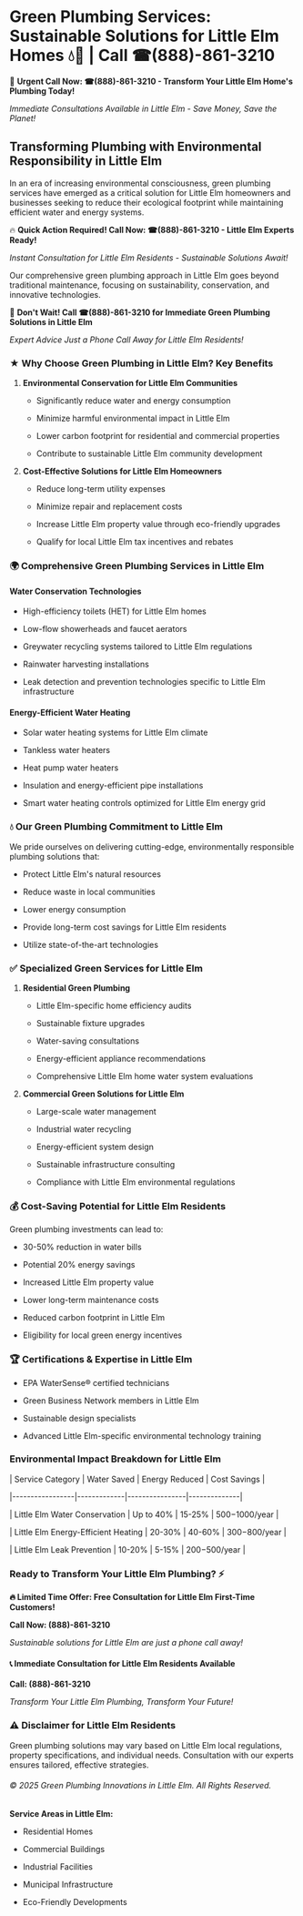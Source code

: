 # Green Plumbing Services: Sustainable Solutions for Little Elm Homes 💧🌿 | Call ☎(888)-861-3210

🚨 **Urgent Call Now: ☎(888)-861-3210 - Transform Your Little Elm Home's Plumbing Today!**
*Immediate Consultations Available in Little Elm - Save Money, Save the Planet!*

## Transforming Plumbing with Environmental Responsibility in Little Elm

In an era of increasing environmental consciousness, green plumbing services have emerged as a critical solution for Little Elm homeowners and businesses seeking to reduce their ecological footprint while maintaining efficient water and energy systems. 

🔥 **Quick Action Required! Call Now: ☎(888)-861-3210 - Little Elm Experts Ready!**
*Instant Consultation for Little Elm Residents - Sustainable Solutions Await!*

Our comprehensive green plumbing approach in Little Elm goes beyond traditional maintenance, focusing on sustainability, conservation, and innovative technologies.

🚨 **Don't Wait! Call ☎(888)-861-3210 for Immediate Green Plumbing Solutions in Little Elm**
*Expert Advice Just a Phone Call Away for Little Elm Residents!*

### ★ Why Choose Green Plumbing in Little Elm? Key Benefits

1. **Environmental Conservation for Little Elm Communities** 
   - Significantly reduce water and energy consumption
   - Minimize harmful environmental impact in Little Elm
   - Lower carbon footprint for residential and commercial properties
   - Contribute to sustainable Little Elm community development

2. **Cost-Effective Solutions for Little Elm Homeowners** 
   - Reduce long-term utility expenses
   - Minimize repair and replacement costs
   - Increase Little Elm property value through eco-friendly upgrades
   - Qualify for local Little Elm tax incentives and rebates

### 🌍 Comprehensive Green Plumbing Services in Little Elm

#### Water Conservation Technologies
- High-efficiency toilets (HET) for Little Elm homes
- Low-flow showerheads and faucet aerators
- Greywater recycling systems tailored to Little Elm regulations
- Rainwater harvesting installations
- Leak detection and prevention technologies specific to Little Elm infrastructure

#### Energy-Efficient Water Heating
- Solar water heating systems for Little Elm climate
- Tankless water heaters
- Heat pump water heaters
- Insulation and energy-efficient pipe installations
- Smart water heating controls optimized for Little Elm energy grid

### 💧 Our Green Plumbing Commitment to Little Elm

We pride ourselves on delivering cutting-edge, environmentally responsible plumbing solutions that:
- Protect Little Elm's natural resources
- Reduce waste in local communities
- Lower energy consumption
- Provide long-term cost savings for Little Elm residents
- Utilize state-of-the-art technologies

### ✅ Specialized Green Services for Little Elm

1. **Residential Green Plumbing**
   - Little Elm-specific home efficiency audits
   - Sustainable fixture upgrades
   - Water-saving consultations
   - Energy-efficient appliance recommendations
   - Comprehensive Little Elm home water system evaluations

2. **Commercial Green Solutions for Little Elm**
   - Large-scale water management
   - Industrial water recycling
   - Energy-efficient system design
   - Sustainable infrastructure consulting
   - Compliance with Little Elm environmental regulations

### 💰 Cost-Saving Potential for Little Elm Residents

Green plumbing investments can lead to:
- 30-50% reduction in water bills
- Potential 20% energy savings
- Increased Little Elm property value
- Lower long-term maintenance costs
- Reduced carbon footprint in Little Elm
- Eligibility for local green energy incentives

### 🏆 Certifications & Expertise in Little Elm

- EPA WaterSense® certified technicians
- Green Business Network members in Little Elm
- Sustainable design specialists
- Advanced Little Elm-specific environmental technology training

### Environmental Impact Breakdown for Little Elm

| Service Category | Water Saved | Energy Reduced | Cost Savings |
|-----------------|-------------|----------------|--------------|
| Little Elm Water Conservation | Up to 40% | 15-25% | $500-$1000/year |
| Little Elm Energy-Efficient Heating | 20-30% | 40-60% | $300-$800/year |
| Little Elm Leak Prevention | 10-20% | 5-15% | $200-$500/year |

### Ready to Transform Your Little Elm Plumbing? ⚡

**🔥 Limited Time Offer: Free Consultation for Little Elm First-Time Customers!**

**Call Now: (888)-861-3210**
*Sustainable solutions for Little Elm are just a phone call away!*

#### 📞 Immediate Consultation for Little Elm Residents Available

**Call: (888)-861-3210**
*Transform Your Little Elm Plumbing, Transform Your Future!*

### ⚠️ Disclaimer for Little Elm Residents

Green plumbing solutions may vary based on Little Elm local regulations, property specifications, and individual needs. Consultation with our experts ensures tailored, effective strategies.

###### © 2025 Green Plumbing Innovations in Little Elm. All Rights Reserved.

**Service Areas in Little Elm:** 
- Residential Homes
- Commercial Buildings
- Industrial Facilities
- Municipal Infrastructure
- Eco-Friendly Developments